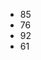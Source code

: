 <!DOCTYPE html>
<html lang="en">
<head>
    <meta charset="UTF-8">
    <meta name="viewport" content="width=device-width, initial-scale=1.0">
    <meta http-equiv="X-UA-Compatible" content="ie=edge">
    <title>Document</title>
</head>
<body>
    <ul id="ulScores">
        <li>85</li>
        <li>76</li>
        <li>92</li>
        <li>61</li>
    </ul>
    <script>   
        var html=ulScores.innerHTML;
        console.log(html);
        html=html.replace(/^\s*$/i,"");
        console.log(html);
        html=html.replace(/^\/li>\s*$/i,"")
        console.log(html);
        var scores=
        html.split(/<\/li>\s*<li>/)
        console.log(scores);
        //[85,76,92,61]
        scores.sort(
            function(a,b){return b-a}
        );
        console.log(scores);
        html="<li>";
    </script>
</body>
</html>
